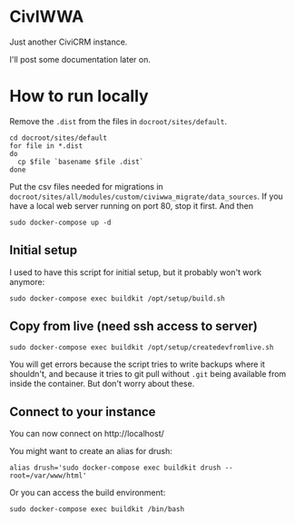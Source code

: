 # CivIWWA

Just another CiviCRM instance.

I'll post some documentation later on.

# How to run locally

Remove the `.dist` from the files in `docroot/sites/default`.
```
cd docroot/sites/default
for file in *.dist
do
  cp $file `basename $file .dist`
done
```

Put the csv files needed for migrations in 
`docroot/sites/all/modules/custom/civiwwa_migrate/data_sources`.
If you have a local web server running on port 80, stop it first.
And then

```
sudo docker-compose up -d
```

## Initial setup

I used to have this script for initial setup, but it probably
won't work anymore:

```
sudo docker-compose exec buildkit /opt/setup/build.sh
```

## Copy from live (need ssh access to server)

```
sudo docker-compose exec buildkit /opt/setup/createdevfromlive.sh
```

You will get errors because the script tries to write backups
where it shouldn't, and because it tries to git pull without
`.git` being available from inside the container. But don't
worry about these.

## Connect to your instance

You can now connect on http://localhost/

You might want to create an alias for drush:

```
alias drush='sudo docker-compose exec buildkit drush --root=/var/www/html'
```

Or you can access the build environment:

```
sudo docker-compose exec buildkit /bin/bash
```
